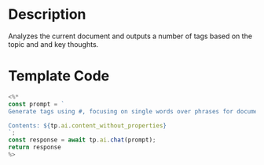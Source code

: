 # Description

Analyzes the current document and outputs a number of tags based on the topic and and key thoughts.

# Template Code

```javascript
<%*
const prompt = `
Generate tags using #, focusing on single words over phrases for documents' key topics. Format: #tag1 #tag2 #tag3. Limit tags to four or five. Limit multiword tags.

Contents: ${tp.ai.content_without_properties}
`;
const response = await tp.ai.chat(prompt);
return response
%>
```
